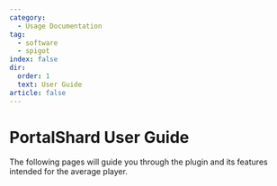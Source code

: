 ```yaml
---
category:
  - Usage Documentation
tag:
  - software
  - spigot
index: false
dir:
  order: 1
  text: User Guide
article: false
---
```


# PortalShard User Guide

The following pages will guide you through the plugin and its features intended for the average player.

<Catalog />